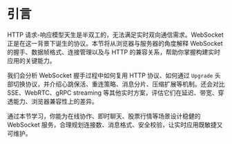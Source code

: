 # 引言

HTTP 请求-响应模型天生是半双工的，无法满足实时双向通信需求。WebSocket 正是在这一背景下诞生的协议。本节将从浏览器与服务器的角度解释 WebSocket 的握手、数据帧格式、连接管理以及与 HTTP 的兼容关系，帮助你掌握构建实时应用的关键能力。

我们会分析 WebSocket 握手过程中如何复用 HTTP 协议、如何通过 `Upgrade` 头部切换协议，并介绍心跳保活、重连策略、消息分片、压缩扩展等机制。还会对比 SSE、WebRTC、gRPC streaming 等其他实时方案，评估它们在延迟、带宽、穿透能力、浏览器兼容性上的差异。

通过本节学习，你能为在线协作、即时聊天、股票行情等场景设计稳健的 WebSocket 服务，合理规划连接数、消息格式、安全校验，让实时应用既敏捷又可维护。
